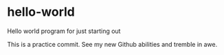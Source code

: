 # hello-world
Hello world program for just starting out

This is a practice commit.  See my new Github abilities and tremble in awe.  
